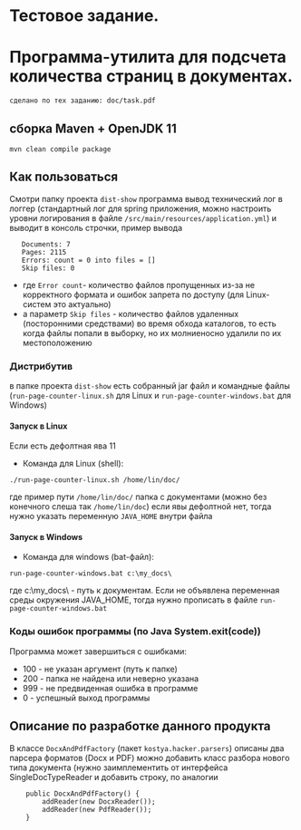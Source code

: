 # Тестовое задание.
# Программа-утилита для подсчета количества страниц в документах.
````
сделано по тех заданию: doc/task.pdf
````
## сборка Maven + OpenJDK 11
```
mvn clean compile package
```

## Как пользоваться 
Смотри папку проекта `dist-show`
программа вывод технический лог в логгер (стандартный лог для spring приложения, можно настроить уровни логирования в файле `/src/main/resources/application.yml`)
и выводит в консоль строчки, пример вывода
```
   Documents: 7
   Pages: 2115
   Errors: count = 0 into files = []
   Skip files: 0
```
- где `Error count`- количество файлов пропущенных из-за не корректного формата и ошибок запрета по доступу 
(для Linux-систем это актуально)
- а параметр `Skip files` - количество файлов удаленных (посторонними средствами) во время обхода каталогов, то есть когда файлы попали в выборку,
но их молниеносно удалили по их местоположению

 ### Дистрибутив
в папке проекта `dist-show` есть собранный jar файл и командные файлы 
(`run-page-counter-linux.sh` для Linux и `run-page-counter-windows.bat` для Windows)

#### Запуск в Linux
Если есть дефолтная ява 11 
- Команда для Linux (shell): 
```
./run-page-counter-linux.sh /home/lin/doc/
```
где пример пути `/home/lin/doc/` папка с документами (можно без конечного слеша так `/home/lin/doc`)
если явы дефолтной нет, тогда нужно указать переменную `JAVA_HOME` внутри файла

#### Запуск в Windows
- Команда для windows (bat-файл): 
```
run-page-counter-windows.bat c:\my_docs\
```
где c:\my_docs\ - путь к документам.
Если не объявлена переменная среды окружения JAVA_HOME, тогда нужно прописать в файле `run-page-counter-windows.bat`

### Коды ошибок программы (по Java System.exit(code))
Программа может завершиться с ошибками:
- 100 - не указан аргумент (путь к папке)
- 200 - папка не найдена или неверно указана
- 999 - не предвиденная ошибка в программе
- 0 - успешный выход программы

## Описание по разработке данного продукта
В классе `DocxAndPdfFactory` (пакет `kostya.hacker.parsers`) описаны два парсера форматов (Docx и PDF)
можно добавить класс разбора нового типа документа (нужно заимплементить от интерфейса SingleDocTypeReader и добавить 
строку, по аналогии
```
    public DocxAndPdfFactory() {
        addReader(new DocxReader());
        addReader(new PdfReader());
    }
```


